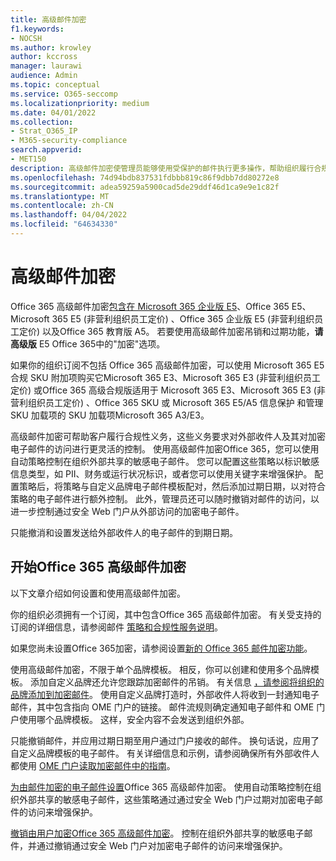 ```yaml
---
title: 高级邮件加密
f1.keywords:
- NOCSH
ms.author: krowley
author: kccross
manager: laurawi
audience: Admin
ms.topic: conceptual
ms.service: O365-seccomp
ms.localizationpriority: medium
ms.date: 04/01/2022
ms.collection:
- Strat_O365_IP
- M365-security-compliance
search.appverid:
- MET150
description: 高级邮件加密使管理员能够使用受保护的邮件执行更多操作，帮助组织履行合规性义务。
ms.openlocfilehash: 74d94bdb837531fdbbb819c86f9dbb7dd80272e8
ms.sourcegitcommit: adea59259a5900cad5de29ddf46d1ca9e9e1c82f
ms.translationtype: MT
ms.contentlocale: zh-CN
ms.lasthandoff: 04/04/2022
ms.locfileid: "64634330"
---
```

# <a name="advanced-message-encryption"></a>高级邮件加密

Office 365 高级邮件加密[包含在 Microsoft 365 企业版 E5](https://www.microsoft.com/microsoft-365/enterprise/home)、Office 365 E5、Microsoft 365 E5 (非营利组织员工定价) 、Office 365 企业版 E5 (非营利组织员工定价) 以及Office 365 教育版 A5。 若要使用高级邮件加密吊销和过期功能，**请高级版** E5 Office 365中的"加密"选项。

如果你的组织订阅不包括 Office 365 高级邮件加密，可以使用 Microsoft 365 E5 合规 SKU 附加项购买它Microsoft 365 E3、Microsoft 365 E3 (非营利组织员工定价) 或Office 365 高级合规版适用于 Microsoft 365 E3、Microsoft 365 E3 (非营利组织员工定价) 、Office 365 SKU 或 Microsoft 365 E5/A5 信息保护 和管理 SKU 加载项的 SKU 加载项Microsoft 365 A3/E3。

高级邮件加密可帮助客户履行合规性义务，这些义务要求对外部收件人及其对加密电子邮件的访问进行更灵活的控制。 使用高级邮件加密Office 365，您可以使用自动策略控制在组织外部共享的敏感电子邮件。 您可以配置这些策略以标识敏感信息类型，如 PII、财务或运行状况标识，或者您可以使用关键字来增强保护。 配置策略后，将策略与自定义品牌电子邮件模板配对，然后添加过期日期，以对符合策略的电子邮件进行额外控制。 此外，管理员还可以随时撤销对邮件的访问，以进一步控制通过安全 Web 门户从外部访问的加密电子邮件。

只能撤消和设置发送给外部收件人的电子邮件的到期日期。

## <a name="get-started-with-office-365-advanced-message-encryption"></a>开始Office 365 高级邮件加密

以下文章介绍如何设置和使用高级邮件加密。

你的组织必须拥有一个订阅，其中包含Office 365 高级邮件加密。 有关受支持的订阅的详细信息，请参阅邮件 [策略和合规性服务说明](/office365/servicedescriptions/exchange-online-service-description/message-policy-and-compliance)。

如果您尚未设置Office 365加密，请参阅设置[新的 Office 365 邮件加密功能](set-up-new-message-encryption-capabilities.md)。

使用高级邮件加密，不限于单个品牌模板。 相反，你可以创建和使用多个品牌模板。 添加自定义品牌还允许您跟踪加密邮件的吊销。 有关信息 [，请参阅将组织的品牌添加到加密邮件](add-your-organization-brand-to-encrypted-messages.md)。 使用自定义品牌打造时，外部收件人将收到一封通知电子邮件，其中包含指向 OME 门户的链接。 邮件流规则确定通知电子邮件和 OME 门户使用哪个品牌模板。 这样，安全内容不会发送到组织外部。

只能撤销邮件，并应用过期日期至用户通过门户接收的邮件。 换句话说，应用了自定义品牌模板的电子邮件。 有关详细信息和示例，请参阅确保所有外部收件人都使用 [OME 门户读取加密邮件中的指南](manage-office-365-message-encryption.md#ensure-all-external-recipients-use-the-ome-portal-to-read-encrypted-mail)。

[为由邮件加密的电子邮件设置](ome-advanced-expiration.md)Office 365 高级邮件加密。 使用自动策略控制在组织外部共享的敏感电子邮件，这些策略通过通过安全 Web 门户过期对加密电子邮件的访问来增强保护。

[撤销由用户加密Office 365 高级邮件加密](revoke-ome-encrypted-mail.md)。 控制在组织外部共享的敏感电子邮件，并通过撤销通过安全 Web 门户对加密电子邮件的访问来增强保护。  
